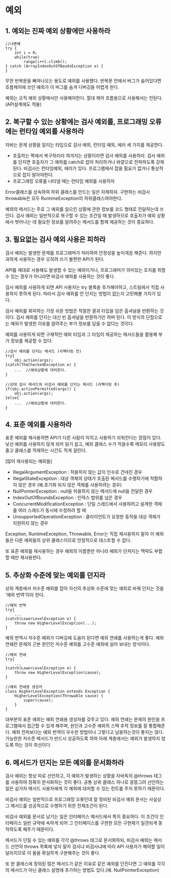 # 예외
## 1. 예외는 진짜 예외 상황에만 사용하라
    //나쁜예
    try {
        int i = 0;
        while(true)
            range[i++].climb();
    } catch (ArrayIndexOutOfBoudsException e) {
    }

무한 반복문을 빠져나오는 용도로 예외를 사용했다. 반복문 안에서 버그가 숨어있다면 흐름제어에 쓰인 예외가 이 버그를 숨겨 디버깅을 어렵게 한다.

예외는 오직 예외 상황에서만 사용해야한다. 절대 제어 흐름용으로 사용해서는 안된다.(API설계에도 적용)

## 2. 복구할 수 있는 상황에는 검사 예외를, 프로그래밍 오류에는 런타임 예외를 사용하라
자바는 문제 상황을 알리는 타입으로 검사 예외, 런타임 예외, 에러 세 가지를 제공한다.

* 호출하는 쪽에서 복구하리라 여겨지는 상황이라면 검사 예외를 사용하라. 검사 예외를 던지면 호출자가 그 예외를 catch로 잡아 처리하거나 바깥으로 전파하도록 강제된다. 비검사는 런타임예외, 에러가 있다. 프로그램에서 잡을 필요가 없거나 통상적으로 잡지 말아야한다.
* 프로그래밍 오류를 나타낼 때는 런타임 예외를 사용하자

Error클래스를 상속하여 하위 클래스를 만드는 일은 자제하자. 구현하는 비검사 throwable은 모두 RuntimeException의 하위클래스여야한다. 

예외의 메서드는 주로 그 예외를 일으킨 상황에 관한 정보를 코드 형태로 전달하는데 쓰인다. 검사 예외는 일반적으로 복구할 수 있는 조건일 때 발생하므로 호출자가 예외 상황에서 벗어나는 데 필요한 정보를 알려주는 메서드를 함께 제공하는 것이 중요하다.

## 3. 필요없는 검사 예외 사용은 피하라
검사 예외는 발생한 문제를 프로그래머가 처리하여 안정성을 높이게끔 해준다. 하지만 과하게 사용하는 경우 오히려 쓰기 불편한 API가 된다.

API를 제대로 사용해도 발생할 수 있는 예외이거나, 프로그래머가 의미있는 조치를 취할 수 있는 경우가 아니라면 비검사 예외를 사용하는 것이 좋다. 

검사 예외를 사용하게 되면 API 사용자는 try 블록을 추가해야하고, 스트림에서 직접 사용하지 못하게 된다. 따라서 검사 예외를 안 던지는 방법이 없는지 고민해볼 가치가 있다.

검사 예외를 회피하는 가장 쉬운 방법은 적절한 결과 타입을 담은 옵셔널을 반환하는 것이다. 검사 예외를 던지는 대신 빈 옵셔널을 반환하기만 하며 된다. 이 방식의 단점으로는 예외가 발생한 이유를 알려주는 부가 정보를 담을 수 없다는 것이다. 

예외를 사용하게 되면 구체적인 예외 타입과 그 타입이 제공하는 메서드들을 활용해 부가 정보를 제공할 수 있다.

    //검사 예외를 던지는 메서드 (리펙터링 전)
    try{
        obj.action(args);
    }catch(TheCheckedException e) {
        ...  //예외상황에 대처한다.
    }

    //상태 검사 메서드와 비검사 예외를 던지는 메서드 (리펙터링 후)
    if(obj.actionPermitted(args)) {
        obj.action(args);
    }else{
        ...  //예외상황에 대처한다.
    }

## 4. 표준 예외를 사용하라
표준 예외를 재사용하면 API가 다른 사람이 익히고 사용하기 쉬워진다는 장점이 있다. 낯선 예외를 사용하지 않게 되어 읽기 쉽고, 예외 클래스 수가 적을수록 메모리 사용량도 줄고 클래스를 적재하는 시간도 적게 걸린다.

[많이 재사용되는 예외들]
* IllegalArgumentException : 허용하지 않는 값이 인수로 건네진 경우
* IllegalStateException : 대상 객체의 상태가 호출된 메서드를 수행하기에 적합하지 않은 경우 (예.초기화 되지 않은 객체를 사용하려는 경우)
* NullPointerException : null을 허용하지 않는 메서드에 null을 전달한 경우
* IndexOutOfBoundsException : 인덱스 범위를 넘은 경우
* ConcurrentModificationException : 단일 스레드에서 사용하려고 설계한 객체를 여러 스레드가 동시에 수정하려 할 때
* UnsupportedOperationException : 클라이언트가 요청한 동작을 대상 객체가 지원하지 않는 경우

Exception, RuntimeException, Throwable, Error는 직접 재사용하지 말자 이 예외들은 다른 예외들의 상위 클래스이므로 안정적으로 테스트할 수 없다.

또 표준 예외를 재사용하는 경우 예외의 이름뿐만 아니라 예외가 던져지는 맥락도 부합할 때만 재사용한다.

## 5. 추상화 수준에 맞는 예외를 던지라
상위 계층에서 저수준 예외를 잡아 자신의 추상화 수준에 맞는 예외로 바꿔 던지는 것을 '예외 번역'이라 한다.

    //예외 번역
    try{
        ...
    }catch(LowerLevelException e) {
        throw new HigherLevelException(...);
    }

예외 번역시 저수준 예외가 디버깅에 도움이 된다면 예외 연쇄를 사용하는게 좋다. 예외 연쇄란 문제의 근본 원인인 저수준 예외를 고수준 예외에 실어 보내는 방식이다.

    //예외 연쇄
    try{
        ...
    }catch(LowerLevelException e) {
        throw new HigherLevelException(cause);
    }

    //예외 연쇄용 생성자
    class HigherLevelException extends Exception {
        HigherLevelException(Throwable cause) {
            super(cause);
        }
    }

대부분의 표준 예외는 예외 연쇄용 생성자를 갖주고 있다. 예외 연쇄는 문제의 원인을 프로그램에서 접근할 수 있게 해주며, 원인과 고수준 예외의 스택 추적 정보를 잘 통합해준다. 예외 전파보다는 예외 번역이 우수한 방법이나 그렇다고 남용하는것이 좋지는 않다. 가능한한 저수준 메서드가 반드시 성공하도록 하여 아래 계층에서는 예외가 발생하지 않도록 하는 것이 최선이다.

## 6. 메서드가 던지는 모든 예외를 문서화하라
검사 예외는 항상 따로 선언하고, 각 예외가 발생하는 상황을 자바독의 @throws 태그를 사용하여 정확히 문서화하는 것이 좋다. 공통 상위 클래스 하나로 뭉뚱그려 선언하는 일은 삼가자 메서드 사용자에게 각 예외에 대처할 수 있는 힌트를 주지 못하기 때문이다.

비검사 예외는 일반적으로 프로그래밍 오류인데 잘 정비된 비검사 예외 문서는 사실상 그 메서드를 성공적으로 수행하기 위한 전제조건이 된다.

비검사 예외를 문서로 남기는 일은 인터페이스 메서드에서 특히 중요하다. 이 조건이 인터페이스 일반 규약에 속하게 되어 그 인터페이스를 구현한 모든 구현체가 일관되게 동작하도록 해주기 때문이다.

메서드가 던질 수 있는 예외를 각각 @throws 태그로 문서화하되, 비검사 예외는 메서드 선언의 throws 목록에 넣지 말자 검사냐 비검사냐에 따라 API 사용자가 해야할 일이 달라지므로 이 둘을 확실하게 구분해주는 것이 좋다.

또 한 클래스에 정의된 많은 메서드가 같은 이유로 같은 예외를 던진다면 그 예외를 각각의 메서드가 아닌 클래스 설명에 추가하는 방법도 있다.(예. NullPointerException)